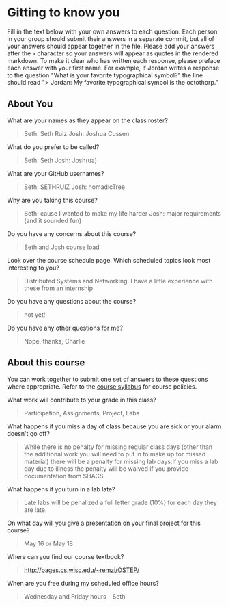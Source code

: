 # Gitting to know you
Fill in the text below with your own answers to each question. Each person in your group should submit their answers in a separate commit, but all of your answers should appear together in the file. Please add your answers after the `>` character so your answers will appear as quotes in the rendered markdown. To make it clear who has written each response, please preface each answer with your first name. For example, if Jordan writes a response to the question "What is your favorite typographical symbol?" the line should read "> Jordan: My favorite typographical symbol is the octothorp." 

## About You
What are your names as they appear on the class roster?
> Seth: Seth Ruiz
> Josh: Joshua Cussen

What do you prefer to be called?
> Seth: Seth
> Josh: Josh(ua)

What are your GitHub usernames?
> Seth: SETHRUIZ
> Josh: nomadicTree

Why are you taking this course?
> Seth: cause I wanted to make my life harder
> Josh: major requirements (and it sounded fun)

Do you have any concerns about this course?
> Seth and Josh course load

Look over the course schedule page. Which scheduled topics look most interesting to you?
> Distributed Systems and Networking. I have a little experience with these from an internship

Do you have any questions about the course?
> not yet!

Do you have any other questions for me?
> Nope, thanks, Charlie

## About this course
You can work together to submit one set of answers to these questions where appropriate. Refer to the [course syllabus](http://www.cs.grinnell.edu/~curtsinger/teaching/2018S/CSC213/syllabus/) for course policies.

What work will contribute to your grade in this class?
> Participation, Assignments, Project, Labs

What happens if you miss a day of class because you are sick or your alarm doesn't go off?
> While there is no penalty for missing regular class days (other than the additional work you will need to put in to make up for missed material) there will be a penalty for missing lab days.If you miss a lab day due to illness the penalty will be waived if you provide documentation from SHACS.

What happens if you turn in a lab late?
>  Late labs will be penalized a full letter grade (10%) for each day they are late.

On what day will you give a presentation on your final project for this course?
> May 16 or May 18

Where can you find our course textbook?
> http://pages.cs.wisc.edu/~remzi/OSTEP/

When are you free during my scheduled office hours?
> Wednesday and Friday hours - Seth
